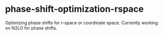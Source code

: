 # phase-shift-optimization-rspace
Optimizing phase shifts for r-space or coordinate space. Currently working on N2LO for phase shifts.
